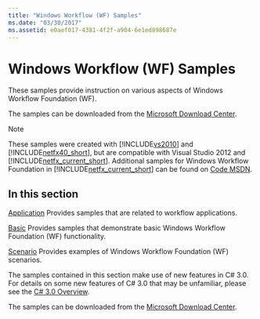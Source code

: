 ```yaml
---
title: "Windows Workflow (WF) Samples"
ms.date: "03/30/2017"
ms.assetid: e0aef017-4381-4f2f-a904-6e1ed898687e
---
```

# Windows Workflow (WF) Samples
These samples provide instruction on various aspects of Windows Workflow Foundation (WF).

The samples can be downloaded from the [Microsoft Download Center](http://go.microsoft.com/fwlink/?LinkId=150780).

> [!NOTE]
>  These samples were created with [!INCLUDE[vs2010](../../../../includes/vs2010-md.md)] and [!INCLUDE[netfx40_short](../../../../includes/netfx40-short-md.md)], but are compatible with Visual Studio 2012 and [!INCLUDE[netfx_current_short](../../../../includes/netfx-current-short-md.md)]. Additional samples for Windows Workflow Foundation in [!INCLUDE[netfx_current_short](../../../../includes/netfx-current-short-md.md)] can be found on [Code MSDN](http://aka.ms/WF45Samples).

## In this section
 [Application](../../../../docs/framework/windows-workflow-foundation/samples/application.md)
 Provides samples that are related to workflow applications.

 [Basic](../../../../docs/framework/windows-workflow-foundation/samples/basic.md)
 Provides samples that demonstrate basic Windows Workflow Foundation (WF) functionality.

 [Scenario](../../../../docs/framework/windows-workflow-foundation/samples/scenario.md)
 Provides examples of Windows Workflow Foundation (WF) scenarios.

 The samples contained in this section make use of new features in C# 3.0. For details on some new features of C# 3.0 that may be unfamiliar, please see the [C# 3.0 Overview](http://go.microsoft.com/fwlink/?LinkId=193972).

 The samples can be downloaded from the [Microsoft Download Center](http://go.microsoft.com/fwlink/?LinkId=150780).
